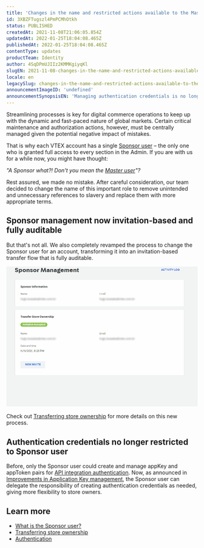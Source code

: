 ```yaml
---
title: 'Changes in the name and restricted actions available to the Master user'
id: 3XBZFTugszl4PmPCMhOtkh
status: PUBLISHED
createdAt: 2021-11-08T21:06:05.854Z
updatedAt: 2022-01-25T18:04:08.465Z
publishedAt: 2022-01-25T18:04:08.465Z
contentType: updates
productTeam: Identity
author: 4SqDPmUJIIz2KMMKgiyqKl
slugEN: 2021-11-08-changes-in-the-name-and-restricted-actions-available-to-the-master-user
locale: en
legacySlug: changes-in-the-name-and-restricted-actions-available-to-the-master-user
announcementImageID: 'undefined'
announcementSynopsisEN: 'Managing authentication credentials is no longer restricted to the Sponsor user.'
---
```


Streamlining processes is key for digital commerce operations to keep up with the dynamic and fast-paced nature of global markets. Certain critical maintenance and authorization actions, however, must be centrally managed given the potential negative impact of mistakes. 

That is why each VTEX account has a single [Sponsor user](/en/tutorial/what-is-the-sponsor-user) – the only one who is granted full access to every section in the Admin. If you are with us for a while now, you might have thought: 

_"A Sponsor what?! Don't you mean the <span style="text-decoration:underline;">Master user</span>"?_

Rest assured, we made no mistake. After careful consideration, our team decided to change the name of this important role to remove unintended and unnecessary references to slavery and replace them with more appropriate terms.

## Sponsor management now invitation-based and fully auditable

But that's not all. We also completely revamped the process to change the Sponsor user for an account, transforming it into an invitation-based transfer flow that is fully auditable. 

![Sponsor management gif](https://raw.githubusercontent.com/vtexdocs/help-center-content/refs/heads/main/docs/en/announcements/2021/november/2021-11-08-changes-in-the-name-and-restricted-actions-available-to-the-master-user_1.gif)

Check out [Transferring store ownership](/en/tutorial/transferring-store-ownership) for more details on this new process.

## Authentication credentials no longer restricted to Sponsor user

Before, only the Sponsor user could create and manage appKey and appToken pairs for [API integration authentication](/en/tutorial/application-keys--2iffYzlvvz4BDMr6WGUtet). Now, as announced in [Improvements in Application Key management](/en/announcements/improvements-in-application-key-management--6DsPdiQ65RKNUNl7p93zHJ), the Sponsor user can delegate the responsibility of creating authentication credentials as needed, giving more flexibility to store owners.

## Learn more

* [What is the Sponsor user?](/en/tutorial/what-is-the-sponsor-user)
* [Transferring store ownership](/en/tutorial/transferring-store-ownership)
* [Authentication](/en/tutorial/application-keys--2iffYzlvvz4BDMr6WGUtet)
